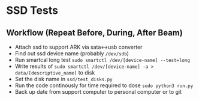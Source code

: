 # SSD Tests

## Workflow (Repeat Before, During, After Beam)

- Attach ssd to support ARK via sata<->usb converter
- Find out ssd device name (probably `/dev/sdb`)
- Run smartcal long test `sudo smartctl /dev/[device-name] --test=long`
- Write results of `sudo smartctl /dev/[device-name] -a > data/[descriptive_name]` to disk
- Set the disk name in `ssd/test_disks.py`
- Run the code continously for time required to dose `sudo python3 run.py`
- Back up date from support computer to personal computer or to git
